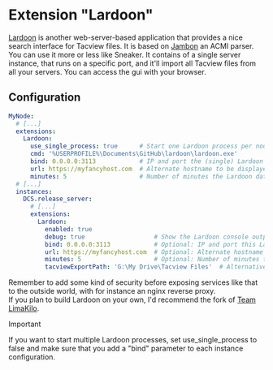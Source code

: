 # Extension "Lardoon"
[Lardoon](https://github.com/b1naryth1ef/lardoon) is another web-server-based application that provides a nice search 
interface for Tacview files. It is based on [Jambon](https://github.com/b1naryth1ef/jambon) an ACMI parser.</br>
You can use it more or less like Sneaker. It contains of a single server instance, that runs on a specific port, and
it'll import all Tacview files from all your servers. You can access the gui with your browser.

## Configuration
```yaml
MyNode:
  # [...]
  extensions:
    Lardoon:
      use_single_process: true      # Start one Lardoon process per node (default: true) 
      cmd: '%USERPROFILE%\Documents\GitHub\lardoon\lardoon.exe'
      bind: 0.0.0.0:3113            # IP and port the (single) Lardoon server is listening to
      url: https://myfancyhost.com  # Alternate hostname to be displayed in your status embed 
      minutes: 5                    # Number of minutes the Lardoon database is updated
  # [...]
  instances:
    DCS.release_server:
      # [...]
      extensions:
        Lardoon:
          enabled: true
          debug: true                   # Show the Lardoon console output in the DCSSB console. Default = false
          bind: 0.0.0.0:3113            # Optional: IP and port this Lardoon server is listening to (only needed if use_single_process is false)
          url: https://myfancyhost.com  # Optional: Alternate hostname to be displayed in your status embed (only needed if use_single_process is false)
          minutes: 5                    # Optional: Number of minutes the Lardoon database is updated (only needed if use_single_process is false)
          tacviewExportPath: 'G:\My Drive\Tacview Files'  # Alternative drive for tacview files (default: auto-detect from Tacview)
```
Remember to add some kind of security before exposing services like that to the outside world, with for instance
an nginx reverse proxy.</br>
If you plan to build Lardoon on your own, I'd recommend the fork of [Team LimaKilo](https://github.com/team-limakilo/lardoon).

> [!IMPORTANT]
> If you want to start multiple Lardoon processes, set use_single_process to false and make sure that you add a "bind"
> parameter to each instance configuration.
